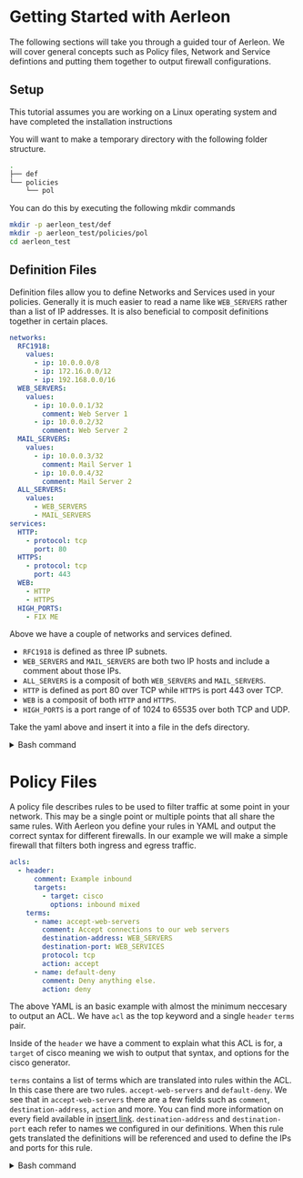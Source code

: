 # Getting Started with Aerleon

The following sections will take you through a guided tour of Aerleon. We will cover general concepts such as Policy files, Network and Service defintions and putting them together to output firewall configurations.

## Setup
This tutorial assumes you are working on a Linux operating system and have completed the installation instructions

You will want to make a temporary directory with the following folder structure.
```bash
.
├── def
└── policies
    └── pol
```
You can do this by executing the following mkdir commands
```bash
mkdir -p aerleon_test/def
mkdir -p aerleon_test/policies/pol
cd aerleon_test
```

## Definition Files
Definition files allow you to define Networks and Services used in your policies. Generally it is much easier to read a name like `WEB_SERVERS` rather than a list of IP addresses. It is also beneficial to composit definitions together in certain places.

```yaml
networks:
  RFC1918:
    values:
      - ip: 10.0.0.0/8
      - ip: 172.16.0.0/12
      - ip: 192.168.0.0/16
  WEB_SERVERS:
    values:
      - ip: 10.0.0.1/32
        comment: Web Server 1
      - ip: 10.0.0.2/32
        comment: Web Server 2
  MAIL_SERVERS:
    values:
      - ip: 10.0.0.3/32
        comment: Mail Server 1
      - ip: 10.0.0.4/32
        comment: Mail Server 2
  ALL_SERVERS:
    values:
      - WEB_SERVERS
      - MAIL_SERVERS
services:
  HTTP:
    - protocol: tcp
      port: 80
  HTTPS:
    - protocol: tcp
      port: 443
  WEB:
    - HTTP
    - HTTPS
  HIGH_PORTS:
    - FIX ME

```

Above we have a couple of networks and services defined.
* `RFC1918` is defined as three IP subnets.
* `WEB_SERVERS` and `MAIL_SERVERS` are both two IP hosts and include a comment about those IPs.
* `ALL_SERVERS` is a composit of both `WEB_SERVERS` and `MAIL_SERVERS`.
* `HTTP` is defined as port 80 over TCP while `HTTPS` is port 443 over TCP.
* `WEB` is a composit of both `HTTP` and `HTTPS`.
* `HIGH_PORTS` is a port range of of 1024 to 65535 over both TCP and UDP.

Take the yaml above and insert it into a file in the defs directory.
<details>
  <summary>Bash command</summary>

  ```bash
  echo "networks:
    RFC1918:
      values:
        - ip: 10.0.0.0/8
        - ip: 172.16.0.0/12
        - ip: 192.168.0.0/16
    WEB_SERVERS:
      values:
        - ip: 10.0.0.1/32
          comment: Web Server 1
        - ip: 10.0.0.2/32
          comment: Web Server 2
    MAIL_SERVERS:
      values:
        - ip: 10.0.0.3/32
          comment: Mail Server 1
        - ip: 10.0.0.4/32
          comment: Mail Server 2
    ALL_SERVERS:
      values:
        - WEB_SERVERS
        - MAIL_SERVERS
  services:
    HTTP:
      - protocol: tcp
        port: 80
    HTTPS:
      - protocol: tcp
        port: 443
    WEB:
      - HTTP
      - HTTPS
    HIGH_PORTS:
      - FIX ME" > defs/definitions.yml

  ```
</details>


# Policy Files
A policy file describes rules to be used to filter traffic at some point in your network. This may be a single point or multiple points that all share the same rules. With Aerleon you define your rules in YAML and output the correct syntax for different firewalls. In our example we will make a simple firewall that filters both ingress and egress traffic.

```yaml
acls:
  - header:
      comment: Example inbound
      targets:
        - target: cisco
          options: inbound mixed
    terms:
      - name: accept-web-servers
        comment: Accept connections to our web servers
        destination-address: WEB_SERVERS
        destination-port: WEB_SERVICES
        protocol: tcp
        action: accept
      - name: default-deny
        comment: Deny anything else.
        action: deny
```
The above YAML is an basic example with almost the minimum neccesary to output an ACL. We have `acl` as the top keyword and a single `header` `terms` pair.

Inside of the `header` we have a comment to explain what this ACL is for, a `target` of cisco meaning we wish to output that syntax, and options for the cisco generator.

`terms` contains a list of terms which are translated into rules within the ACL. In this case there are two rules. `accept-web-servers` and `default-deny`. We see that in `accept-web-servers` there are a few fields such as `comment`, `destination-address`, `action` and more. You can find more information on every field available in [insert link](foobar). `destination-address` and `destination-port` each refer to names we configured in our definitions. When this rule gets translated the definitions will be referenced and used to define the IPs and ports for this rule.

<details>
  <summary>Bash command</summary>

  ```bash
  echo "acls:
  - header:
      comment: Example inbound
      targets:
        - target: cisco
          options: inbound mixed
    terms:
      - name: accept-web-servers
        comment: Accept connections to our web servers
        destination-address: WEB_SERVERS
        destination-port: WEB_SERVICES
        protocol: tcp
        action: accept
      - name: default-deny
        comment: Deny anything else.
        action: deny" > policies/pol/example.yml

  ```
</details>